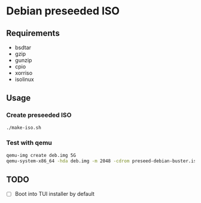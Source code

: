 # Debian preseeded ISO

## Requirements

- bsdtar
- gzip
- gunzip
- cpio
- xorriso
- isolinux

## Usage

### Create preseeded ISO

```sh
./make-iso.sh
```

### Test with qemu

```sh
qemu-img create deb.img 5G
qemu-system-x86_64 -hda deb.img -m 2048 -cdrom preseed-debian-buster.iso
```

## TODO

- [ ] Boot into TUI installer by default
